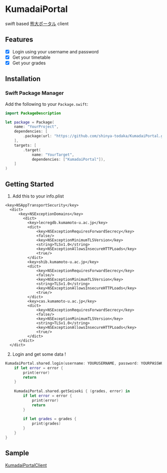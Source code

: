 # KumadaiPortal

swift based [熊大ポータル](http://uportal.kumamoto-u.ac.jp/uPortal/render.userLayoutRootNode.uP) client

## Features 

- [x] Login using your username and password 
- [x] Get your timetable 
- [x] Get your grades

## Installation 

### Swift Package Manager

Add the following to your `Package.swift`:

```swift
import PackageDescription

let package = Package(
    name: "YourProject",
    dependencies: [
        .package(url: "https://github.com/shinya-todaka/KumadaiPortal.git", from: "0.0.1"),
    ],
    targets: [
        .target(
            name: "YourTarget",
            dependencies: ["KumadaiPortal"]),
    ]
)
```

## Getting Started

1. Add this to your info.plist

``` 
<key>NSAppTransportSecurity</key>
  <dict>
	  <key>NSExceptionDomains</key>
		<dict>
		  <key>lecregdb.kumamoto-u.ac.jp</key>
		  <dict>
			  <key>NSExceptionRequiresForwardSecrecy</key>
			  <false/>
			  <key>NSExceptionMinimumTLSVersion</key>
			  <string>TLSv1.0</string>
			  <key>NSExceptionAllowsInsecureHTTPLoads</key>
			  <true/>
		  </dict>
		  <key>shib.kumamoto-u.ac.jp</key>
		  <dict>
			  <key>NSExceptionRequiresForwardSecrecy</key>
			  <false/>
			  <key>NSExceptionMinimumTLSVersion</key>
			  <string>TLSv1.0</string>
			  <key>NSExceptionAllowsInsecureHTTPLoads</key>
			  <true/>
		  </dict>
		  <key>cas.kumamoto-u.ac.jp</key>
		  <dict>
			  <key>NSExceptionRequiresForwardSecrecy</key>
			  <false/>
			  <key>NSExceptionMinimumTLSVersion</key>
			  <string>TLSv1.0</string>
			  <key>NSExceptionAllowsInsecureHTTPLoads</key>
			  <true/>
		  </dict>
	  </dict>
  </dict>
```

2. Login and get some data !

```swift 
KumadaiPortal.shared.login(username: YOURUSERNAME, password: YOURPASSWORD) { (error) in
    if let error = error {
        print(error)
        return
    }
            
    KumadaiPortal.shared.getSeiseki { (grades, error) in
        if let error = error {
            print(error)
            return
        }
                
        if let grades = grades {
            print(grades)
        }
    }
}
```

## Sample 

[KumadaiPortalClient](https://github.com/shinya-todaka/KumadaiPortalClient)